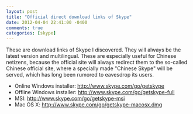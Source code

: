 ```yaml
---
layout: post
title: "Official direct download links of Skype"
date: 2012-04-04 22:41:00 -0400
comments: true
categories: [skype]
---
```

These are download links of Skype I discovered. They will always be the latest version and multilingual. These are especially useful for Chinese netizens, because the official site will always redirect them to the so-called Chinese official site, where a specially made "Chinese Skype" will be served, which has long been rumored to eavesdrop its users.

* Online Windows installer: <http://www.skype.com/go/getskype>
* Offline Windows installer: <http://www.skype.com/go/getskype-full>
* MSI: <http://www.skype.com/go/getskype-msi>
* Mac OS X: <http://www.skype.com/go/getskype-macosx.dmg>
